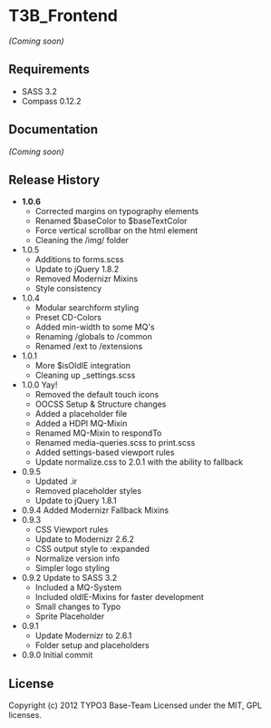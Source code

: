 # T3B_Frontend

_(Coming soon)_

Requirements
-------------------------
* SASS 3.2
* Compass 0.12.2

Documentation
-------------------------
_(Coming soon)_


Release History
-------------------------
- **1.0.6**
    - Corrected margins on typography elements
    - Renamed $baseColor to $baseTextColor
    - Force vertical scrollbar on the html element
    - Cleaning the /img/ folder
- 1.0.5
    - Additions to forms.scss
    - Update to jQuery 1.8.2
    - Removed Modernizr Mixins
    - Style consistency
- 1.0.4
    - Modular searchform styling
    - Preset CD-Colors
    - Added min-width to some MQ's
    - Renaming /globals to /common
    - Renamed /ext to /extensions
- 1.0.1
    - More $isOldIE integration
    - Cleaning up _settings.scss
- 1.0.0 Yay!
    - Removed the default touch icons
    - OOCSS Setup & Structure changes
    - Added a placeholder file
    - Added a HDPI MQ-Mixin
    - Renamed MQ-Mixin to respondTo
    - Renamed media-queries.scss to print.scss
    - Added settings-based viewport rules
    - Update normalize.css to 2.0.1 with the ability to fallback
- 0.9.5
    - Updated .ir
    - Removed placeholder styles
    - Update to jQuery 1.8.1
- 0.9.4 Added Modernizr Fallback Mixins
- 0.9.3
    - CSS Viewport rules
    - Update to Modernizr 2.6.2
    - CSS output style to :expanded
    - Normalize version info
    - Simpler logo styling
- 0.9.2 Update to SASS 3.2
    - Included a MQ-System
    - Included oldIE-Mixins for faster development
    - Small changes to Typo
    - Sprite Placeholder
- 0.9.1 
    - Update Modernizr to 2.6.1
    - Folder setup and placeholders
- 0.9.0 Initial commit


License
-------------------------
Copyright (c) 2012 TYPO3 Base-Team 
Licensed under the MIT, GPL licenses.